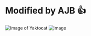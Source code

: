 # Modified by AJB 👍
![Image of Yaktocat](https://octodex.github.com/images/yaktocat.png)
![image](https://user-images.githubusercontent.com/79602072/109575080-1b485700-7abf-11eb-9802-a6092c07596c.png)
